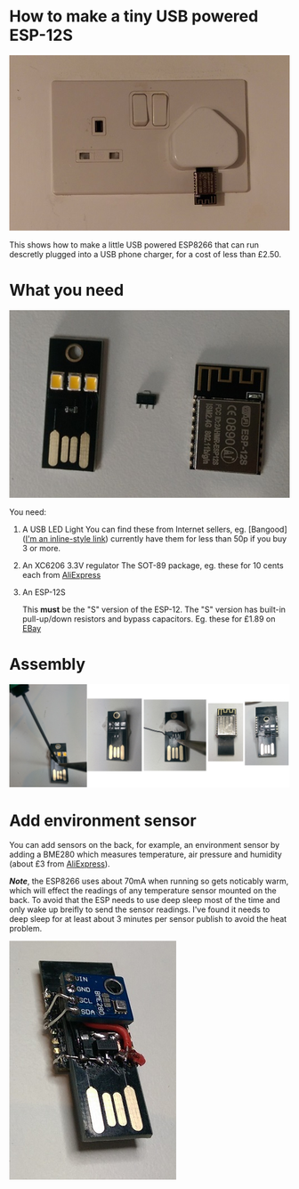 # How to make a tiny USB powered ESP-12S

![Alt text](/doc/IMAG0624a.jpg?raw=true "Tiny USB powered ESP-12S")

This shows how to make a little USB powered ESP8266 that can run descretly plugged into a USB phone charger, for a cost of less than £2.50.

# What you need

![Alt text](/doc/IMAG0607a.jpg?raw=true "Parts")

You need:

1. A USB LED Light
   You can find these from Internet sellers, eg. [Bangood]([I'm an inline-style link](https://www.google.com)) currently have them for less than 50p if you buy 3 or more.

2. An XC6206 3.3V regulator
   The SOT-89 package, eg. these for 10 cents each from [AliExpress](https://www.aliexpress.com/item/20pcs-lot-XC6206P332PR-XC6206P332-XC6206-3-3V-SOT-89/32701818048.html)

3. An ESP-12S

   This **must** be the "S" version of the ESP-12. The "S" version has built-in pull-up/down resistors and bypass capacitors. Eg. these for £1.89 on [EBay](http://www.ebay.co.uk/itm/New-ESP8266-ESP-12S-Serial-Wireless-WIFI-Transceiver-Sender-Receiver-LWIP-AP-STA-/291971729155)
  
# Assembly

![Alt text](/doc/Assembly.jpg?raw=true "Assembly")

# Add environment sensor

You can add sensors on the back, for example, an environment sensor by adding a BME280 which measures temperature, air pressure and humidity (about £3 from [AliExpress](https://www.aliexpress.com/item/BME280-Digital-Sensor-Temperature-Humidity-Barometric-Pressure-Sensor-New/32659765502.html)).

***Note***, the ESP8266 uses about 70mA when running so gets noticably warm, which will effect the readings of any temperature sensor mounted on the back. To avoid that the ESP needs to use deep sleep most of the time and only wake up breifly to send the sensor readings. I've found it needs to deep sleep for at least about 3 minutes per sensor publish to avoid the heat problem.   

![Alt text](/doc/BME280.jpg?raw=true "BME280")
